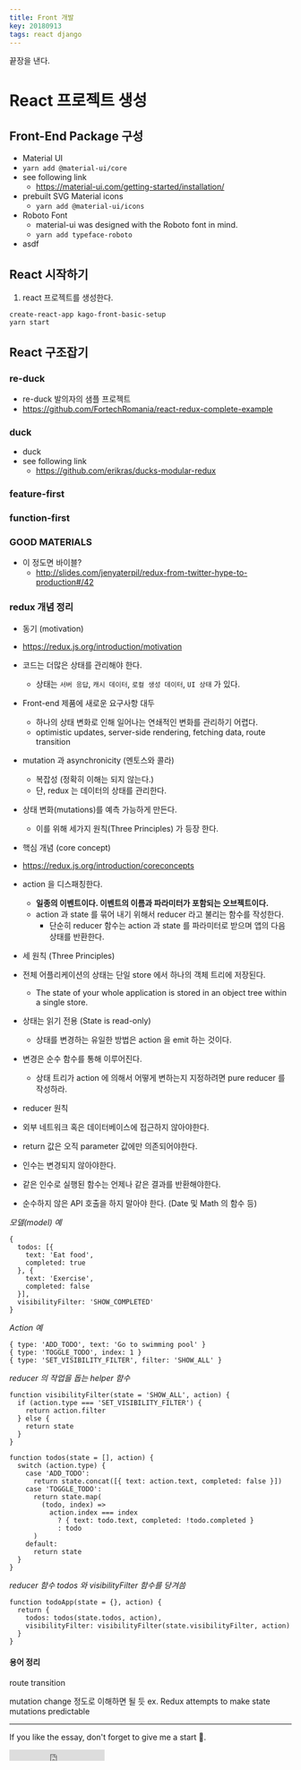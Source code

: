 ```yaml
---
title: Front 개발
key: 20180913
tags: react django
---
```


끝장을 낸다.

<!--more-->

# React 프로젝트 생성

## Front-End Package 구성

- Material UI
 - `yarn add @material-ui/core`
 - see following link
   - https://material-ui.com/getting-started/installation/
 - prebuilt SVG Material icons
   - `yarn add @material-ui/icons`
 - Roboto Font
   - material-ui was designed with the Roboto font in mind.
   - `yarn add typeface-roboto`
- asdf


## React 시작하기

1) react 프로젝트를 생성한다.

```
create-react-app kago-front-basic-setup
yarn start
```

## React 구조잡기

### re-duck

- re-duck 발의자의 샘플 프로젝트
 - https://github.com/FortechRomania/react-redux-complete-example

### duck

- duck
 - see following link
   - https://github.com/erikras/ducks-modular-redux

### feature-first

### function-first


### GOOD MATERIALS

- 이 정도면 바이블?
  - http://slides.com/jenyaterpil/redux-from-twitter-hype-to-production#/42


### redux 개념 정리

- 동기 (motivation)
 - https://redux.js.org/introduction/motivation
 - 코드는 더많은 상태를 관리해야 한다.
   - 상태는 ``서버 응답``, `캐시 데이터`, `로컬 생성 데이터`, `UI 상태` 가 있다.
 - Front-end 제품에 새로운 요구사항 대두
   - 하나의 상태 변화로 인해 일어나는 연쇄적인 변화를 관리하기 어렵다.
   - optimistic updates, server-side rendering, fetching data, route transition
 - mutation 과 asynchronicity (멘토스와 콜라)
   - 복잡성 (정확히 이해는 되지 않는다.)
   - 단, redux 는 데이터의 상태를 관리한다.
 - 상태 변화(mutations)를 예측 가능하게 만든다.
   - 이를 위해 세가지 원칙(Three Principles) 가 등장 한다.

- 핵심 개념 (core concept)
 - https://redux.js.org/introduction/coreconcepts
 - action 을 디스패칭한다.
   - **일종의 이벤트이다. 이벤트의 이름과 파라미터가 포함되는 오브젝트이다.**
   - action 과 state 를 묶어 내기 위해서 reducer 라고 불리는 함수를 작성한다.
     - 단순히 reducer 함수는 action 과 state 를 파라미터로 받으며 앱의 다음 상태를 반환한다.

- 세 원칙 (Three Principles)
 - 전체 어플리케이션의 상태는 단일 store 에서 하나의 객체 트리에 저장된다.
   - The state of your whole application is stored in an object tree within a single store.
 - 상태는 읽기 전용 (State is read-only)
   - 상태를 변경하는 유일한 방법은 action 을 emit 하는 것이다.
 - 변경은 순수 함수를 통해 이루어진다.
   - 상태 트리가 action 에 의해서 어떻게 변하는지 지정하려면 pure reducer 를 작성하라.

- reducer 원칙
 - 외부 네트워크 혹은 데이터베이스에 접근하지 않아야한다.
 - return 값은 오직 parameter 값에만 의존되어야한다.
 - 인수는 변경되지 않아야한다.
 - 같은 인수로 실행된 함수는 언제나 같은 결과를 반환해야한다.
 - 순수하지 않은 API 호출을 하지 말아야 한다. (Date 및 Math 의 함수 등)

*모델(model) 예*
```
{
  todos: [{
    text: 'Eat food',
    completed: true
  }, {
    text: 'Exercise',
    completed: false
  }],
  visibilityFilter: 'SHOW_COMPLETED'
}
```

*Action 예*
```
{ type: 'ADD_TODO', text: 'Go to swimming pool' }
{ type: 'TOGGLE_TODO', index: 1 }
{ type: 'SET_VISIBILITY_FILTER', filter: 'SHOW_ALL' }
```

*reducer 의 작업을 돕는 helper 함수*
```
function visibilityFilter(state = 'SHOW_ALL', action) {
  if (action.type === 'SET_VISIBILITY_FILTER') {
    return action.filter
  } else {
    return state
  }
}

function todos(state = [], action) {
  switch (action.type) {
    case 'ADD_TODO':
      return state.concat([{ text: action.text, completed: false }])
    case 'TOGGLE_TODO':
      return state.map(
        (todo, index) =>
          action.index === index
            ? { text: todo.text, completed: !todo.completed }
            : todo
      )
    default:
      return state
  }
}
```

*reducer 함수 todos 와 visibilityFilter 함수를 당겨씀*
```
function todoApp(state = {}, action) {
  return {
    todos: todos(state.todos, action),
    visibilityFilter: visibilityFilter(state.visibilityFilter, action)
  }
}
```



#### 용어 정리

route transition

mutation
change 정도로 이해하면 될 듯
ex. Redux attempts to make state mutations predictable

---

If you like the essay, don't forget to give me a start :star2:.

<iframe src="https://ghbtns.com/github-btn.html?user=gbkim1988&repo=gbkim1988.github.io&type=star&count=true"  frameborder="0" scrolling="0" width="170px" height="20px"></iframe>
